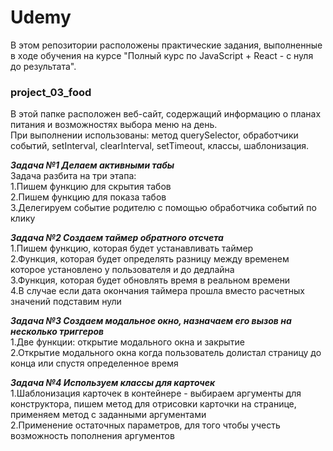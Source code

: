 # Udemy  
В этом репозитории расположены практические задания, выполненные в ходе обучения на курсе "Полный курс по JavaScript + React - с нуля до результата".
### project_03_food
В этой папке расположен веб-сайт, содержащий информацию о планах питания и возможностях выбора меню на день.  
При выполнении использованы: метод querySelector, обработчики событий, setInterval, clearInterval, setTimeout, классы, шаблонизация.

***Задача №1 Делаем активными табы***  
Задача разбита на три этапа:  
1.Пишем функцию для скрытия табов  
2.Пишем функцию для показа табов  
3.Делегируем событие родителю с помощью обработчика событий по клику  

***Задача №2 Создаем таймер обратного отсчета***  
1.Пишем функцию, которая будет устанавливать таймер  
2.Функция, которая будет определять разницу между временем которое установлено у пользователя и до дедлайна  
3.Функция, которая будет обновлять время в реальном времени  
4.В случае если дата окончания таймера прошла вместо расчетных значений подставим нули  

***Задача №3 Создаем модальное окно, назначаем его вызов на несколько триггеров***  
1.Две функции: открытие модального окна и закрытие  
2.Открытие модального окна когда пользователь долистал страницу до конца или спустя определенное время   

***Задача №4 Используем классы для карточек***  
1.Шаблонизация карточек в контейнере - выбираем аргументы для конструктора, пишем метод для отрисовки карточки на странице, применяем метод с заданными аргументами  
2.Применение остаточных параметров, для того чтобы учесть возможность пополнения аргументов  